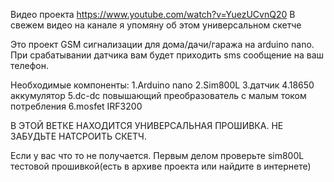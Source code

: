 Видео проекта https://www.youtube.com/watch?v=YuezUCvnQ20
В свежем видео на канале я упомяну об этом универсальном скетче

Это проект GSM сигнализации для дома/дачи/гаража на arduino nano. При срабатывании датчика вам будет приходить sms сообщение на ваш телефон. 

Необходимые компоненты:
1.Arduino nano
2.Sim800L
3.датчик
4.18650 аккумулятор
5.dc-dc повышающий преобразователь с малым током потребления
6.mosfet IRF3200

В ЭТОЙ ВЕТКЕ НАХОДИТСЯ УНИВЕРСАЛЬНАЯ ПРОШИВКА. НЕ ЗАБУДЬТЕ НАТСРОИТЬ СКЕТЧ. 

Если у вас что то не получается.
Первым делом проверьте sim800L тестовой прошивкой(есть в архиве проекта или найдите в интернете)
